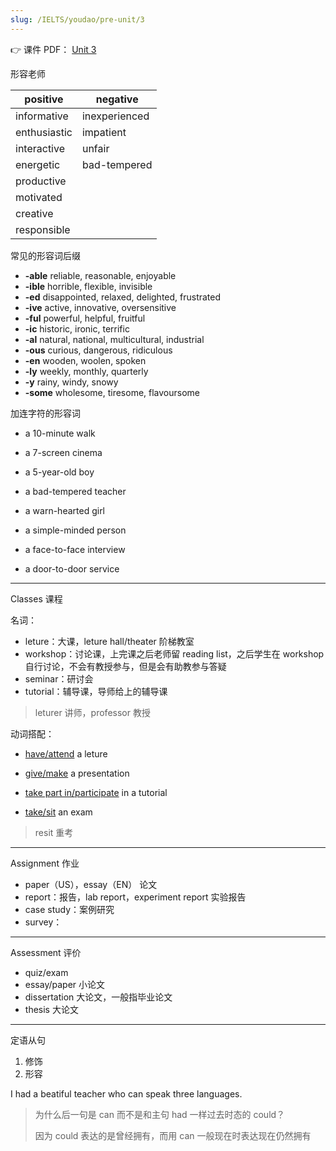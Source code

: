 ```yaml
---
slug: /IELTS/youdao/pre-unit/3
---
```


👉 课件 PDF： [Unit 3](./220627_141902-unit%203%20笔记.pdf)

形容老师

| positive     | negative      |
| ------------ | ------------- |
| informative  | inexperienced |
| enthusiastic | impatient     |
| interactive  | unfair        |
| energetic    | bad-tempered  |
| productive   |               |
| motivated    |               |
| creative     |               |
| responsible  |               |



常见的形容词后缀

- **-able** reliable, reasonable, enjoyable
- **-ible** horrible, flexible, invisible
- **-ed** disappointed, relaxed, delighted, frustrated
- **-ive** active, innovative, oversensitive
- **-ful** powerful, helpful, fruitful
- **-ic** historic, ironic, terrific
- **-al** natural, national, multicultural, industrial
- **-ous** curious, dangerous, ridiculous
- **-en** wooden, woolen, spoken
- **-ly** weekly, monthly, quarterly
- **-y** rainy, windy, snowy
- **-some** wholesome, tiresome, flavoursome

加连字符的形容词

- a 10-minute walk

- a 7-screen cinema

- a 5-year-old boy

- a bad-tempered teacher

- a warn-hearted girl

- a simple-minded person

- a face-to-face interview

- a door-to-door service

---

Classes 课程

名词：

- leture：大课，leture hall/theater 阶梯教室
- workshop：讨论课，上完课之后老师留 reading list，之后学生在 workshop 自行讨论，不会有教授参与，但是会有助教参与答疑
- seminar：研讨会
- tutorial：辅导课，导师给上的辅导课

> leturer 讲师，professor 教授

动词搭配：

- <u>have/attend</u> a leture

- <u>give/make</u> a presentation

- <u>take part in/participate</u> in a tutorial
- <u>take/sit</u> an exam

> resit 重考

---

Assignment 作业

- paper（US），essay（EN） 论文
- report：报告，lab report，experiment report 实验报告
- case study：案例研究
- survey：

---

Assessment 评价

- quiz/exam
- essay/paper 小论文
- dissertation 大论文，一般指毕业论文
- thesis 大论文

---

定语从句

1. 修饰
2. 形容



I had a beatiful teacher who can speak three languages.

> 为什么后一句是 can 而不是和主句 had 一样过去时态的 could？
>
> 因为 could 表达的是曾经拥有，而用 can 一般现在时表达现在仍然拥有

